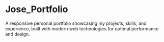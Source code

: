 # Jose_Portfolio
 A responsive personal portfolio showcasing my projects, skills, and experience, built with modern web technologies for optimal performance and design.
